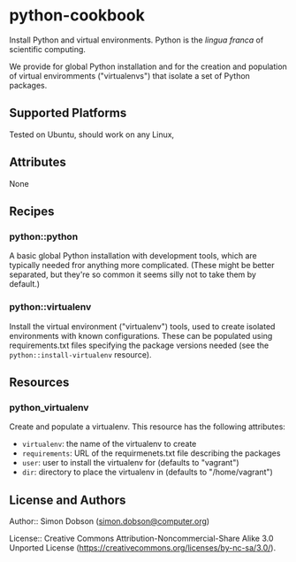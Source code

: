 # python-cookbook

Install Python and virtual environments. Python is the *lingua franca* of
scientific computing.

We provide for global Python installation and for the creation and
population of virtual enviromments ("virtualenvs") that isolate a set
of Python packages.


## Supported Platforms

Tested on Ubuntu, should work on any Linux,


## Attributes

None


## Recipes

### python::python

A basic global Python installation with development tools, which are typically
needed fror anything more complicated. (These might be better separated, but they're
so common it seems silly not to take them by default.)

### python::virtualenv

Install the virtual environment ("virtualenv") tools, used to create isolated
environments with known configurations. These can be populated using requirements.txt
files specifying the package versions needed (see the ```python::install-virtualenv```
resource).


## Resources

### python_virtualenv

Create and populate a virtualenv. This resource has the following attributes:

* ```virtualenv```: the name of the virtualenv to create
* ```requirements```: URL of the requirmenets.txt file describing the packages
* ```user```: user to install the virtualenv for (defaults to "vagrant")
* ```dir```: directory to place the virtualenv in (defaults to "/home/vagrant") 


## License and Authors

Author:: Simon Dobson (<simon.dobson@computer.org>)

License:: Creative Commons Attribution-Noncommercial-Share Alike 3.0 Unported License
          (https://creativecommons.org/licenses/by-nc-sa/3.0/).
